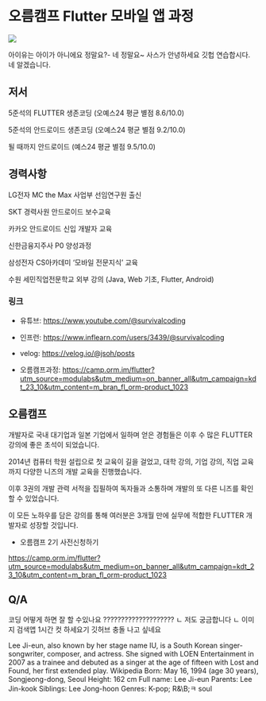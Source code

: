 # 오름캠프 Flutter 모바일 앱 과정

<img src="https://static.aiffel.io/assets/flutter/ohjoonseok-v2.png">

아이유는 아이가 아니에요 정말요?- 네 정말요~ 사스가
안녕하세요 
깃헙 연습합시다.
네 알겠습니다.

## 저서
5준석의 FLUTTER 생존코딩 (오예스24 평균 별점 8.6/10.0)

5준석의 안드로이드 생존코딩 (오예스24 평균 별점 9.2/10.0)

될 때까지 안드로이드 (예스24 평균 별점 9.5/10.0)

## 경력사항
LG전자 MC the Max 사업부 선임연구원 출신

SKT 경력사원 안드로이드 보수교육

카카오 안드로이드 신입 개발자 교육

신한금융지주사 P0  양성과정

삼성전자 CS아카데미 ‘모바일 전문지식’ 교육

수원 세민직업전문학교 외부 강의 (Java, Web 기초, Flutter, Android)

### 링크
* 유튜브: https://www.youtube.com/@survivalcoding

* 인프런: https://www.inflearn.com/users/3439/@survivalcoding

* velog: https://velog.io/@jsoh/posts

* 오름캠프과정: https://camp.orm.im/flutter?utm_source=modulabs&utm_medium=on_banner_all&utm_campaign=kdt_23_10&utm_content=m_bran_fl_orm-product_1023

## 오름캠프
개발자로 국내 대기업과 일본 기업에서 일하며 얻은 경험들은
이후 수 많은 FLUTTER 강의에 좋은 초석이 되었습니다.

2014년 컴퓨터 학원 설립으로 첫 교육이 길을 걸었고,
대학 강의, 기업 강의, 직업 교육까지 다양한 니즈의 개발 교육을 진행했습니다.

이후 3권의 개발 관력 서적을 집필하여
독자들과 소통하며 개발의 또 다른 니즈를 확인할 수 있었습니다.

이 모든 노하우를 담은 강의를 통해
여러분은 3개월 만에 실무에 적합한 FLUTTER 개발자로 성장할 것입니다.

* 오름캠프 2기 사전신청하기

https://camp.orm.im/flutter?utm_source=modulabs&utm_medium=on_banner_all&utm_campaign=kdt_23_10&utm_content=m_bran_fl_orm-product_1023

## Q/A
코딩 어떻게 하면 잘 할 수있나요 ????????????????????
ㄴ 저도 궁금합니다
ㄴ 이미지 검색앱 1시간 컷 하세요기
깃허브 충돌 나고 싶네요

<English>
Lee Ji-eun, also known by her stage name IU, is a South Korean singer-songwriter, composer, and actress. She signed with LOEN Entertainment in 2007 as a trainee and debuted as a singer at the age of fifteen with Lost and Found, her first extended play. Wikipedia
Born: May 16, 1994 (age 30 years), Songjeong-dong, Seoul
Height: 162 cm
Full name: Lee Ji-eun
Parents: Lee Jin-kook
Siblings: Lee Jong-hoon
Genres: K-pop; R&\B;ㅋ soul
</English>
